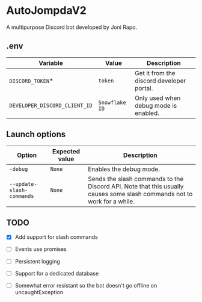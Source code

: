# AutoJompdaV2
A multipurpose Discord bot developed by Joni Rapo.


## .env
Variable | Value | Description
---------|-------|------------
`DISCORD_TOKEN`* | `token` | Get it from the discord developer portal.
`DEVELOPER_DISCORD_CLIENT_ID` | `Snowflake ID` | Only used when debug mode is enabled.


## Launch options
Option | Expected value | Description
-------|----------------|------------
`-debug` | `None` | Enables the debug mode.
`--update-slash-commands` | `None` | Sends the slash commands to the Discord API. Note that this usually causes some slash commands not to work for a while.


## TODO
- [x] Add support for slash commands
- [ ] Events use promises
- [ ] Persistent logging
- [ ] Support for a dedicated database
- [ ] Somewhat error resistant so the bot doesn't go offline on uncaughtException

